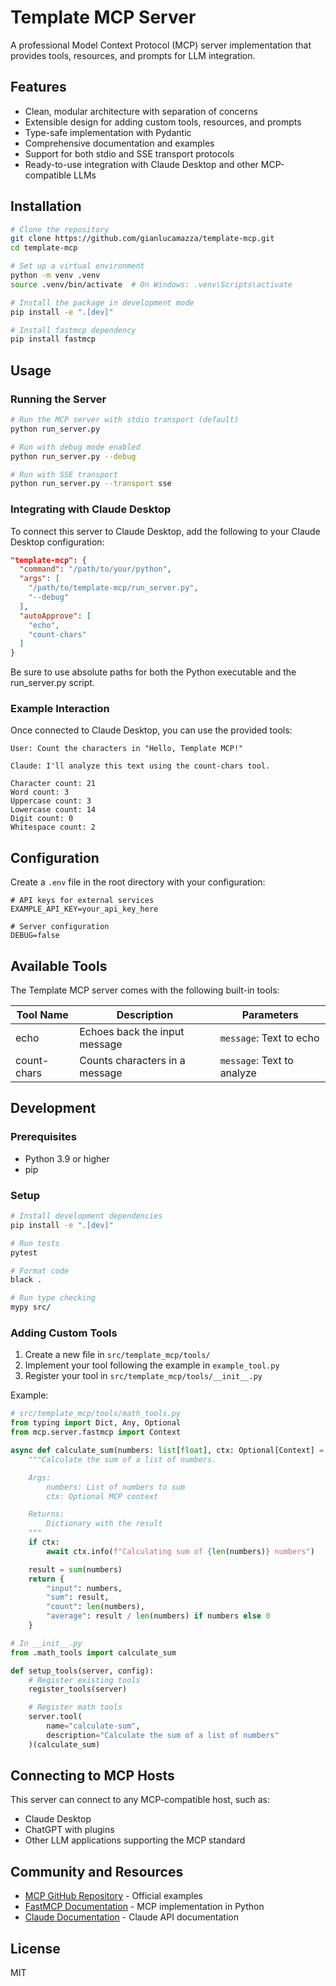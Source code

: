 # Template MCP Server

A professional Model Context Protocol (MCP) server implementation that provides tools, resources, and prompts for LLM integration.

## Features

- Clean, modular architecture with separation of concerns
- Extensible design for adding custom tools, resources, and prompts
- Type-safe implementation with Pydantic
- Comprehensive documentation and examples
- Support for both stdio and SSE transport protocols
- Ready-to-use integration with Claude Desktop and other MCP-compatible LLMs

## Installation

```bash
# Clone the repository
git clone https://github.com/gianlucamazza/template-mcp.git
cd template-mcp

# Set up a virtual environment
python -m venv .venv
source .venv/bin/activate  # On Windows: .venv\Scripts\activate

# Install the package in development mode
pip install -e ".[dev]"

# Install fastmcp dependency
pip install fastmcp
```

## Usage

### Running the Server

```bash
# Run the MCP server with stdio transport (default)
python run_server.py

# Run with debug mode enabled
python run_server.py --debug

# Run with SSE transport
python run_server.py --transport sse
```

### Integrating with Claude Desktop

To connect this server to Claude Desktop, add the following to your Claude Desktop configuration:

```json
"template-mcp": {
  "command": "/path/to/your/python",
  "args": [
    "/path/to/template-mcp/run_server.py",
    "--debug"
  ],
  "autoApprove": [
    "echo",
    "count-chars"
  ]
}
```

Be sure to use absolute paths for both the Python executable and the run_server.py script.

### Example Interaction

Once connected to Claude Desktop, you can use the provided tools:

```text
User: Count the characters in "Hello, Template MCP!"

Claude: I'll analyze this text using the count-chars tool.

Character count: 21
Word count: 3
Uppercase count: 3
Lowercase count: 14
Digit count: 0
Whitespace count: 2
```

## Configuration

Create a `.env` file in the root directory with your configuration:

```text
# API keys for external services
EXAMPLE_API_KEY=your_api_key_here

# Server configuration
DEBUG=false
```

## Available Tools

The Template MCP server comes with the following built-in tools:

| Tool Name   | Description                    | Parameters                 |
| ----------- | ------------------------------ | -------------------------- |
| echo        | Echoes back the input message  | `message`: Text to echo    |
| count-chars | Counts characters in a message | `message`: Text to analyze |

## Development

### Prerequisites

- Python 3.9 or higher
- pip

### Setup

```bash
# Install development dependencies
pip install -e ".[dev]"

# Run tests
pytest

# Format code
black .

# Run type checking
mypy src/
```

### Adding Custom Tools

1. Create a new file in `src/template_mcp/tools/`
2. Implement your tool following the example in `example_tool.py`
3. Register your tool in `src/template_mcp/tools/__init__.py`

Example:

```python
# src/template_mcp/tools/math_tools.py
from typing import Dict, Any, Optional
from mcp.server.fastmcp import Context

async def calculate_sum(numbers: list[float], ctx: Optional[Context] = None) -> Dict[str, Any]:
    """Calculate the sum of a list of numbers.

    Args:
        numbers: List of numbers to sum
        ctx: Optional MCP context

    Returns:
        Dictionary with the result
    """
    if ctx:
        await ctx.info(f"Calculating sum of {len(numbers)} numbers")

    result = sum(numbers)
    return {
        "input": numbers,
        "sum": result,
        "count": len(numbers),
        "average": result / len(numbers) if numbers else 0
    }

# In __init__.py
from .math_tools import calculate_sum

def setup_tools(server, config):
    # Register existing tools
    register_tools(server)

    # Register math tools
    server.tool(
        name="calculate-sum",
        description="Calculate the sum of a list of numbers"
    )(calculate_sum)
```

## Connecting to MCP Hosts

This server can connect to any MCP-compatible host, such as:

- Claude Desktop
- ChatGPT with plugins
- Other LLM applications supporting the MCP standard

## Community and Resources

- [MCP GitHub Repository](https://github.com/anthropics/anthropic-cookbook/tree/main/model_context_protocol) - Official examples
- [FastMCP Documentation](https://github.com/FastMCP/fastmcp) - MCP implementation in Python
- [Claude Documentation](https://docs.anthropic.com/claude/docs) - Claude API documentation

## License

MIT
